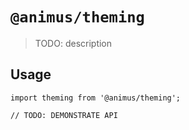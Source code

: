 # `@animus/theming`

> TODO: description

## Usage

```
import theming from '@animus/theming';

// TODO: DEMONSTRATE API
```
